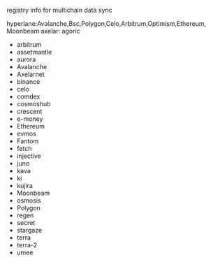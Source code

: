 registry info for multichain data sync

hyperlane:Avalanche,Bsc,Polygon​​,Celo​​,Arbitrum,​​Optimism​​,Ethereum,​​Moonbeam
axelar: 
agoric
* arbitrum
* assetmantle
* aurora
* Avalanche
* Axelarnet
* binance
* celo
* comdex
* cosmoshub
* crescent
* e-money
* Ethereum
* evmos
* Fantom
* fetch
* injective
* juno
* kava
* ki
* kujira
* Moonbeam
* osmosis
* Polygon
* regen
* secret
* stargaze
* terra
* terra-2
* umee